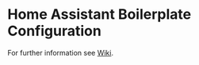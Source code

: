 # Home Assistant Boilerplate Configuration

For further information see [Wiki](https://github.com/carsten-walther/homeassistant-boilerplate/wiki).
